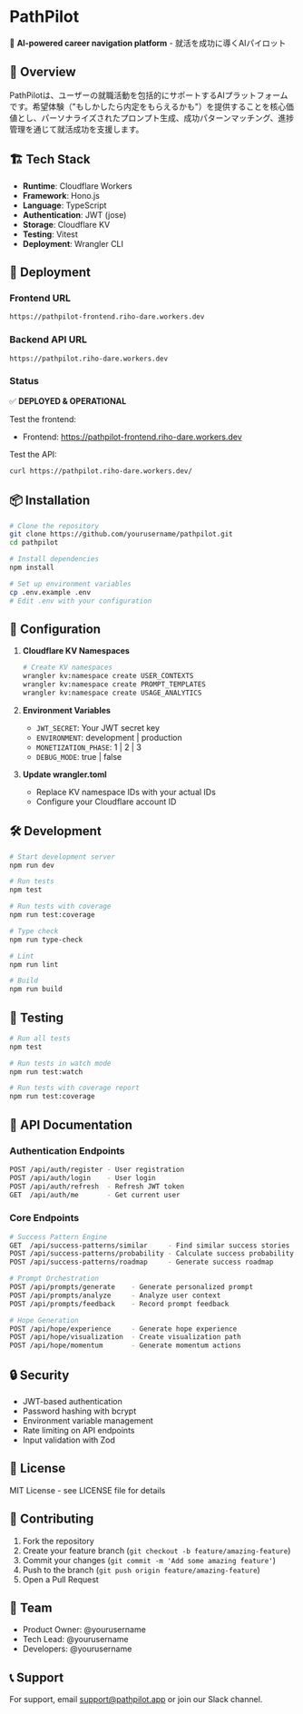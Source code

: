 # PathPilot

🚀 **AI-powered career navigation platform** - 就活を成功に導くAIパイロット

## 🌟 Overview

PathPilotは、ユーザーの就職活動を包括的にサポートするAIプラットフォームです。希望体験（"もしかしたら内定をもらえるかも"）を提供することを核心価値とし、パーソナライズされたプロンプト生成、成功パターンマッチング、進捗管理を通じて就活成功を支援します。

## 🏗️ Tech Stack

- **Runtime**: Cloudflare Workers
- **Framework**: Hono.js
- **Language**: TypeScript
- **Authentication**: JWT (jose)
- **Storage**: Cloudflare KV
- **Testing**: Vitest
- **Deployment**: Wrangler CLI

## 🚀 Deployment

### Frontend URL
```
https://pathpilot-frontend.riho-dare.workers.dev
```

### Backend API URL
```
https://pathpilot.riho-dare.workers.dev
```

### Status
✅ **DEPLOYED & OPERATIONAL**

Test the frontend:
- Frontend: https://pathpilot-frontend.riho-dare.workers.dev

Test the API:
```bash
curl https://pathpilot.riho-dare.workers.dev/
```

## 📦 Installation

```bash
# Clone the repository
git clone https://github.com/yourusername/pathpilot.git
cd pathpilot

# Install dependencies
npm install

# Set up environment variables
cp .env.example .env
# Edit .env with your configuration
```

## 🔧 Configuration

1. **Cloudflare KV Namespaces**
   ```bash
   # Create KV namespaces
   wrangler kv:namespace create USER_CONTEXTS
   wrangler kv:namespace create PROMPT_TEMPLATES
   wrangler kv:namespace create USAGE_ANALYTICS
   ```

2. **Environment Variables**
   - `JWT_SECRET`: Your JWT secret key
   - `ENVIRONMENT`: development | production
   - `MONETIZATION_PHASE`: 1 | 2 | 3
   - `DEBUG_MODE`: true | false

3. **Update wrangler.toml**
   - Replace KV namespace IDs with your actual IDs
   - Configure your Cloudflare account ID

## 🛠️ Development

```bash
# Start development server
npm run dev

# Run tests
npm test

# Run tests with coverage
npm run test:coverage

# Type check
npm run type-check

# Lint
npm run lint

# Build
npm run build
```

## 🧪 Testing

```bash
# Run all tests
npm test

# Run tests in watch mode
npm run test:watch

# Run tests with coverage report
npm run test:coverage
```

## 📝 API Documentation

### Authentication Endpoints

```bash
POST /api/auth/register - User registration
POST /api/auth/login    - User login
POST /api/auth/refresh  - Refresh JWT token
GET  /api/auth/me       - Get current user
```

### Core Endpoints

```bash
# Success Pattern Engine
GET  /api/success-patterns/similar     - Find similar success stories
POST /api/success-patterns/probability - Calculate success probability
POST /api/success-patterns/roadmap     - Generate success roadmap

# Prompt Orchestration
POST /api/prompts/generate    - Generate personalized prompt
POST /api/prompts/analyze     - Analyze user context
POST /api/prompts/feedback    - Record prompt feedback

# Hope Generation
POST /api/hope/experience     - Generate hope experience
POST /api/hope/visualization  - Create visualization path
POST /api/hope/momentum       - Generate momentum actions
```

## 🔒 Security

- JWT-based authentication
- Password hashing with bcrypt
- Environment variable management
- Rate limiting on API endpoints
- Input validation with Zod

## 📄 License

MIT License - see LICENSE file for details

## 🤝 Contributing

1. Fork the repository
2. Create your feature branch (`git checkout -b feature/amazing-feature`)
3. Commit your changes (`git commit -m 'Add some amazing feature'`)
4. Push to the branch (`git push origin feature/amazing-feature`)
5. Open a Pull Request

## 👥 Team

- Product Owner: @yourusername
- Tech Lead: @yourusername
- Developers: @yourusername

## 📞 Support

For support, email support@pathpilot.app or join our Slack channel.
